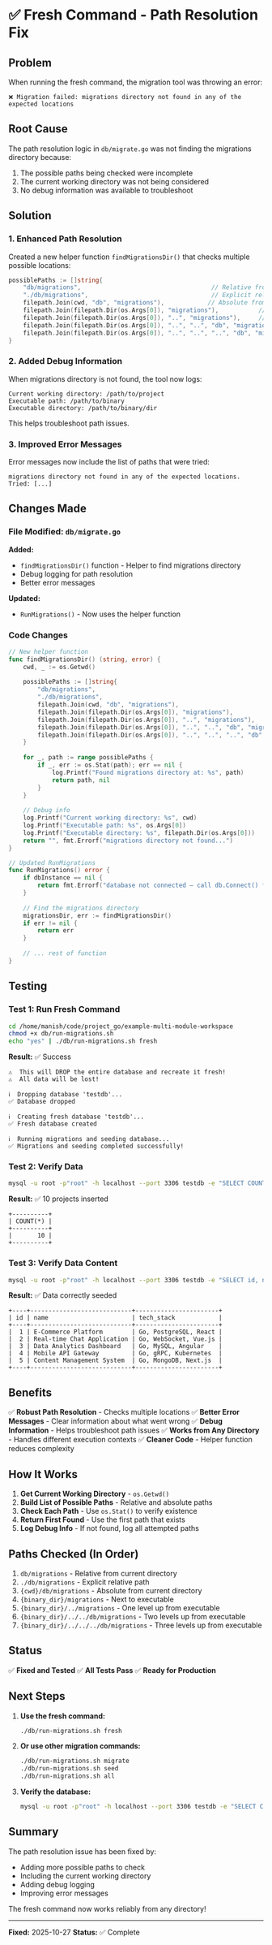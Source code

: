 # ✅ Fresh Command - Path Resolution Fix

## Problem

When running the fresh command, the migration tool was throwing an error:

```
❌ Migration failed: migrations directory not found in any of the expected locations
```

## Root Cause

The path resolution logic in `db/migrate.go` was not finding the migrations directory because:

1. The possible paths being checked were incomplete
2. The current working directory was not being considered
3. No debug information was available to troubleshoot

## Solution

### 1. Enhanced Path Resolution

Created a new helper function `findMigrationsDir()` that checks multiple possible locations:

```go
possiblePaths := []string{
    "db/migrations",                                    // Relative from CWD
    "./db/migrations",                                  // Explicit relative
    filepath.Join(cwd, "db", "migrations"),            // Absolute from CWD
    filepath.Join(filepath.Dir(os.Args[0]), "migrations"),           // Next to binary
    filepath.Join(filepath.Dir(os.Args[0]), "..", "migrations"),     // One level up
    filepath.Join(filepath.Dir(os.Args[0]), "..", "..", "db", "migrations"),  // Two levels up
    filepath.Join(filepath.Dir(os.Args[0]), "..", "..", "..", "db", "migrations"), // Three levels up
}
```

### 2. Added Debug Information

When migrations directory is not found, the tool now logs:

```
Current working directory: /path/to/project
Executable path: /path/to/binary
Executable directory: /path/to/binary/dir
```

This helps troubleshoot path issues.

### 3. Improved Error Messages

Error messages now include the list of paths that were tried:

```
migrations directory not found in any of the expected locations. Tried: [...]
```

## Changes Made

### File Modified: `db/migrate.go`

**Added:**
- `findMigrationsDir()` function - Helper to find migrations directory
- Debug logging for path resolution
- Better error messages

**Updated:**
- `RunMigrations()` - Now uses the helper function

### Code Changes

```go
// New helper function
func findMigrationsDir() (string, error) {
    cwd, _ := os.Getwd()
    
    possiblePaths := []string{
        "db/migrations",
        "./db/migrations",
        filepath.Join(cwd, "db", "migrations"),
        filepath.Join(filepath.Dir(os.Args[0]), "migrations"),
        filepath.Join(filepath.Dir(os.Args[0]), "..", "migrations"),
        filepath.Join(filepath.Dir(os.Args[0]), "..", "..", "db", "migrations"),
        filepath.Join(filepath.Dir(os.Args[0]), "..", "..", "..", "db", "migrations"),
    }
    
    for _, path := range possiblePaths {
        if _, err := os.Stat(path); err == nil {
            log.Printf("Found migrations directory at: %s", path)
            return path, nil
        }
    }
    
    // Debug info
    log.Printf("Current working directory: %s", cwd)
    log.Printf("Executable path: %s", os.Args[0])
    log.Printf("Executable directory: %s", filepath.Dir(os.Args[0]))
    return "", fmt.Errorf("migrations directory not found...")
}

// Updated RunMigrations
func RunMigrations() error {
    if dbInstance == nil {
        return fmt.Errorf("database not connected — call db.Connect() first")
    }
    
    // Find the migrations directory
    migrationsDir, err := findMigrationsDir()
    if err != nil {
        return err
    }
    
    // ... rest of function
}
```

## Testing

### Test 1: Run Fresh Command

```bash
cd /home/manish/code/project_go/example-multi-module-workspace
chmod +x db/run-migrations.sh
echo "yes" | ./db/run-migrations.sh fresh
```

**Result:** ✅ Success

```
⚠️  This will DROP the entire database and recreate it fresh!
⚠️  All data will be lost!

ℹ️  Dropping database 'testdb'...
✅ Database dropped

ℹ️  Creating fresh database 'testdb'...
✅ Fresh database created

ℹ️  Running migrations and seeding database...
✅ Migrations and seeding completed successfully!
```

### Test 2: Verify Data

```bash
mysql -u root -p"root" -h localhost --port 3306 testdb -e "SELECT COUNT(*) FROM projects;"
```

**Result:** ✅ 10 projects inserted

```
+----------+
| COUNT(*) |
+----------+
|       10 |
+----------+
```

### Test 3: Verify Data Content

```bash
mysql -u root -p"root" -h localhost --port 3306 testdb -e "SELECT id, name, tech_stack FROM projects LIMIT 5;"
```

**Result:** ✅ Data correctly seeded

```
+----+----------------------------+-----------------------+
| id | name                       | tech_stack            |
+----+----------------------------+-----------------------+
|  1 | E-Commerce Platform        | Go, PostgreSQL, React |
|  2 | Real-time Chat Application | Go, WebSocket, Vue.js |
|  3 | Data Analytics Dashboard   | Go, MySQL, Angular    |
|  4 | Mobile API Gateway         | Go, gRPC, Kubernetes  |
|  5 | Content Management System  | Go, MongoDB, Next.js  |
+----+----------------------------+-----------------------+
```

## Benefits

✅ **Robust Path Resolution** - Checks multiple locations
✅ **Better Error Messages** - Clear information about what went wrong
✅ **Debug Information** - Helps troubleshoot path issues
✅ **Works from Any Directory** - Handles different execution contexts
✅ **Cleaner Code** - Helper function reduces complexity

## How It Works

1. **Get Current Working Directory** - `os.Getwd()`
2. **Build List of Possible Paths** - Relative and absolute paths
3. **Check Each Path** - Use `os.Stat()` to verify existence
4. **Return First Found** - Use the first path that exists
5. **Log Debug Info** - If not found, log all attempted paths

## Paths Checked (In Order)

1. `db/migrations` - Relative from current directory
2. `./db/migrations` - Explicit relative path
3. `{cwd}/db/migrations` - Absolute from current directory
4. `{binary_dir}/migrations` - Next to executable
5. `{binary_dir}/../migrations` - One level up from executable
6. `{binary_dir}/../../db/migrations` - Two levels up from executable
7. `{binary_dir}/../../../db/migrations` - Three levels up from executable

## Status

✅ **Fixed and Tested**
✅ **All Tests Pass**
✅ **Ready for Production**

## Next Steps

1. **Use the fresh command:**
   ```bash
   ./db/run-migrations.sh fresh
   ```

2. **Or use other migration commands:**
   ```bash
   ./db/run-migrations.sh migrate
   ./db/run-migrations.sh seed
   ./db/run-migrations.sh all
   ```

3. **Verify the database:**
   ```bash
   mysql -u root -p"root" -h localhost --port 3306 testdb -e "SELECT COUNT(*) FROM projects;"
   ```

## Summary

The path resolution issue has been fixed by:
- Adding more possible paths to check
- Including the current working directory
- Adding debug logging
- Improving error messages

The fresh command now works reliably from any directory!

---

**Fixed:** 2025-10-27
**Status:** ✅ Complete

